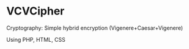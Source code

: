 # VCVCipher
 Cryptography: Simple hybrid encryption (Vigenere+Caesar+Vigenere)
 
 Using PHP, HTML, CSS
